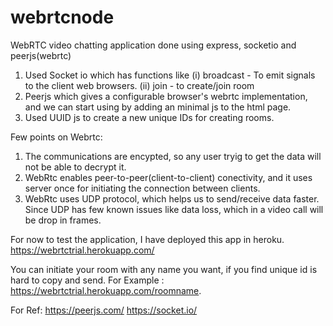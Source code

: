 # webrtcnode
WebRTC video chatting application done using express, socketio and peerjs(webrtc)

1) Used Socket io which has functions like 
  (i) broadcast - To emit signals to the client web browsers.
  (ii) join - to create/join room
2) Peerjs which gives a configurable browser's webrtc implementation, and we can start using by adding an minimal js to the html page.
3) Used UUID js to create a new unique IDs for creating rooms.

Few points on Webrtc:
1) The communications are encypted, so any user tryig to get the data will not be able to decrypt it.
2) WebRtc enables peer-to-peer(client-to-client) conectivity, and it uses server once for initiating the connection between clients.
3) WebRtc uses UDP protocol, which helps us to send/receive data faster. Since UDP has few known issues like data loss, which in a video call will be drop in frames.

For now to test the application, I have deployed this app in heroku.
https://webrtctrial.herokuapp.com/

You can initiate your room with any name you want, if you find unique id is hard to copy and send.
For Example : https://webrtctrial.herokuapp.com/roomname.

For Ref:
https://peerjs.com/
https://socket.io/
